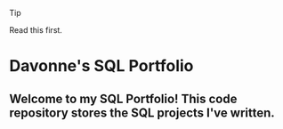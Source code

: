 > [!TIP]
> Read this first.

# Davonne's SQL Portfolio

## Welcome to my SQL Portfolio! This code repository stores the SQL projects I've written.
